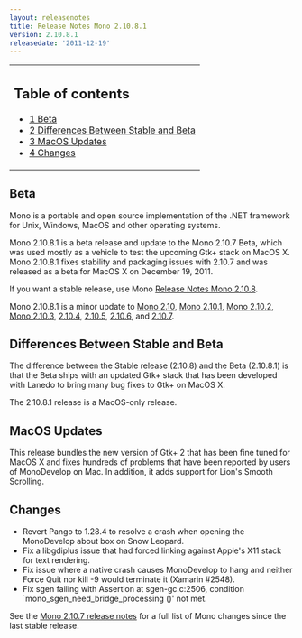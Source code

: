 ```yaml
---
layout: releasenotes
title: Release Notes Mono 2.10.8.1
version: 2.10.8.1
releasedate: '2011-12-19'
---
```


<table>
<col width="100%" />
<tbody>
<tr class="odd">
<td align="left"><h2>Table of contents</h2>
<ul>
<li><a href="#beta">1 Beta</a></li>
<li><a href="#differences-between-stable-and-beta">2 Differences Between Stable and Beta</a></li>
<li><a href="#macos-updates">3 MacOS Updates</a></li>
<li><a href="#changes">4 Changes</a></li>
</ul></td>
</tr>
</tbody>
</table>

## Beta

Mono is a portable and open source implementation of the .NET framework for Unix, Windows, MacOS and other operating systems.

Mono 2.10.8.1 is a beta release and update to the Mono 2.10.7 Beta, which was used mostly as a vehicle to test the upcoming Gtk+ stack on MacOS X. Mono 2.10.8.1 fixes stability and packaging issues with 2.10.7 and was released as a beta for MacOS X on December 19, 2011.

If you want a stable release, use Mono [Release Notes Mono 2.10.8](/docs/about-mono/releases/2.10.8).

Mono 2.10.8.1 is a minor update to [Mono 2.10](/docs/about-mono/releases/2.10.0/), [Mono 2.10.1](/docs/about-mono/releases/2.10.1/), [Mono 2.10.2](/docs/about-mono/releases/2.10.2/), [Mono 2.10.3](/docs/about-mono/releases/2.10.3/), [2.10.4](/docs/about-mono/releases/2.10.4/), [2.10.5](/docs/about-mono/releases/2.10.5/), [2.10.6](/docs/about-mono/releases/2.10.6/), and [2.10.7](/docs/about-mono/releases/2.10.7/).

## Differences Between Stable and Beta

The difference between the Stable release (2.10.8) and the Beta (2.10.8.1) is that the Beta ships with an updated Gtk+ stack that has been developed with Lanedo to bring many bug fixes to Gtk+ on MacOS X.

The 2.10.8.1 release is a MacOS-only release.

## MacOS Updates

This release bundles the new version of Gtk+ 2 that has been fine tuned for MacOS X and fixes hundreds of problems that have been reported by users of MonoDevelop on Mac. In addition, it adds support for Lion's Smooth Scrolling.

## Changes

-   Revert Pango to 1.28.4 to resolve a crash when opening the MonoDevelop about box on Snow Leopard.
-   Fix a libgdiplus issue that had forced linking against Apple's X11 stack for text rendering.
-   Fix issue where a native crash causes MonoDevelop to hang and neither Force Quit nor kill -9 would terminate it (Xamarin #2548).
-   Fix sgen failing with Assertion at sgen-gc.c:2506, condition \`mono_sgen_need_bridge_processing ()' not met.

See the [Mono 2.10.7 release notes](/docs/about-mono/releases/2.10.7/) for a full list of Mono changes since the last stable release.
